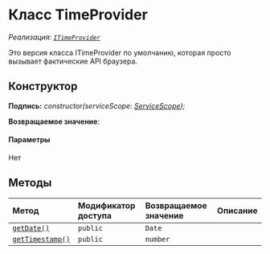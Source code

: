 # <a name="timeprovider-class"></a>Класс TimeProvider

_Реализация: [`ITimeProvider`](../sp-core-library/itimeprovider.md)_





Это версия класса ITimeProvider по умолчанию, которая просто вызывает фактические API браузера.


## <a name="constructor"></a>Конструктор


**Подпись:** _constructor(serviceScope: [ServiceScope](../sp-core-library/servicescope.md));_

**Возвращаемое значение**: 



#### <a name="parameters"></a>Параметры
Нет





## <a name="methods"></a>Методы

| Метод       | Модификатор доступа | Возвращаемое значение  | Описание|
|:-------------|:----|:-------|:-----------|
|[`getDate()`](getdate-timeprovider.md)     | `public` | `Date` |  |
|[`getTimestamp()`](gettimestamp-timeprovider.md)     | `public` | `number` |  |





